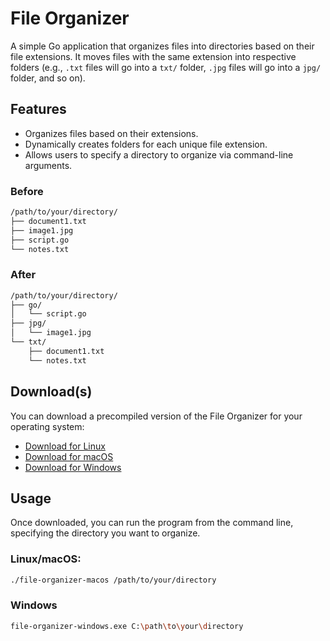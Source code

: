 # File Organizer

A simple Go application that organizes files into directories based on their file extensions. It moves files with the same extension into respective folders (e.g., `.txt` files will go into a `txt/` folder, `.jpg` files will go into a `jpg/` folder, and so on).

## Features

- Organizes files based on their extensions.
- Dynamically creates folders for each unique file extension.
- Allows users to specify a directory to organize via command-line arguments.

### Before

```bash
/path/to/your/directory/
├── document1.txt
├── image1.jpg
├── script.go
└── notes.txt
```

### After

```bash
/path/to/your/directory/
├── go/
│   └── script.go
├── jpg/
│   └── image1.jpg
└── txt/
    ├── document1.txt
    └── notes.txt
```

## Download(s)

You can download a precompiled version of the File Organizer for your operating system:

- [Download for Linux](https://github.com/pascalallen/file-organizer/releases/download/v1.0.0/file-organizer-linux)
- [Download for macOS](https://github.com/pascalallen/file-organizer/releases/download/v1.0.0/file-organizer-macos)
- [Download for Windows](https://github.com/pascalallen/file-organizer/releases/download/v1.0.0/file-organizer-windows.exe)

## Usage

Once downloaded, you can run the program from the command line, specifying the directory you want to organize.

### Linux/macOS:

```bash
./file-organizer-macos /path/to/your/directory
```

### Windows

```bash
file-organizer-windows.exe C:\path\to\your\directory
```
